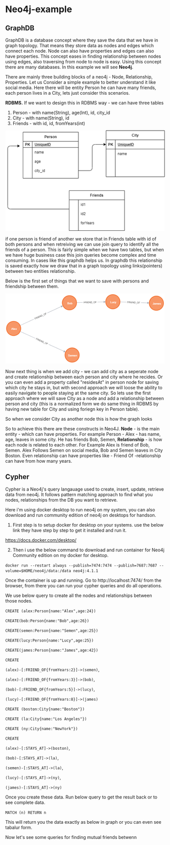 # Neo4j-example

## GraphDB ## 
 GraphDB is a database concept where they save the data that we have in graph topology.
That means they store data as nodes and edges which connect each node.  Node can also have properties and edges can also have properties.
This concept eases in finding relationship between nodes using edges, also traversing from node to node is easy.
Using this concept there are many databases. In this example we will see **Neo4j**.

There are mainly three building blocks of a neo4j - Node, Relationship, Properties. Let us Consider a simple example to better understand it like social media.
Here there will be entity Person he can have many friends, each person lives in a City, lets just consider this scenarios.

**RDBMS.** 
If we want to design this in RDBMS way - we can have three tables
1. Person - with name(String), age(Int), id, city_id
2. City - with name(String), id
3. Friends - with id, id, fromYears(int)

![Screenshot](Diagram.png)

if one person is friend of another we store that in Friends table with id of both persons and when retreiving we can use join query to identify all the friends of a person.
This is fairly simple when we have two tables, but when we have huge business case this join queries become complex and time consuming. In cases like this graphdb helps us.
In graphdb this relationship is saved exactly how we draw that in a graph topology using links(pointers) between two entities relationship.

Below is the first set of things that we want to save with persons and friendship between them.

![Screenshot](graph.png)

Now next thing is when we add city - we can add city as a seperate node and create relationship between each person and city where he recides.
Or you can even add a property called "residesAt" in person node for saving which city he stays in, but with second approach we will loose the ability to easily navigate to people staying at the same city. So lets use the first approach where we will save City as a node and add a relationship between person and city (this is a normalized form we do same thing in RDBMS by having new table for City and using foriegn key in Person table).

So when we consider City as another node this is how the graph looks



So to achieve this there are these constructs in Neo4J.
**Node** - is the main entity - which can have properties. For example  Person - Alex -  has name, age, leaves in some city. He has friends Bob, Semen, 
**Relationship** - is how each node is related to each other.  For Example  Alex is friend of Bob, Semen. Alex Follows Semen on social media, Bob and Semen leaves in City Boston.
 Even relationship can have properties like - Friend Of -relationship can have  from how many years.

## Cypher ##
Cypher is a Neo4j's query langauage used to create, insert, update, retrieve data from neo4j. It follows pattern matching approach to find what you nodes, relationships from the DB you want to retrieve.

Here i'm using docker desktop to run neo4j on my system, you can also download and run  community edition of neo4j on desktops for handson.

1. First step is to setup docker for desktop on your systems. use the below  link they have step by step to get it installed and run it.

https://docs.docker.com/desktop/

2. Then i use the below command to download and run container for Neo4j Community edition on my docker for desktop.

`docker run --restart always --publish=7474:7474 --publish=7687:7687 --volume=$HOME/neo4j/data:/data neo4j:4.1.1`

Once the container is up and running.  Go to http://localhost:7474/  from the browser, from there you can run your cypher queries and do all operations.


We use below query to create all the nodes and relationships between those nodes. 

`CREATE (alex:Person{name:"Alex",age:24})`

`CREATE(bob:Person{name:"Bob",age:26})`

`CREATE(semen:Person{name:"Semen",age:25})`

`CREATE(lucy:Person{name:"Lucy",age:25})`

`CREATE(james:Person{name:"James",age:42})`

`CREATE `

`(alex)-[:FRIEND_OF{fromYears:2}]->(semen)`,

`(alex)-[:FRIEND_OF{fromYears:3}]->(bob)`,

`(bob)-[:FRIEND_OF{fromYears:5}]->(lucy)`,

`(lucy)-[:FRIEND_OF{fromYears:8}]->(james)`

`CREATE (boston:City{name:"Boston"})`

`CREATE (la:City{name:"Los Angeles"})`

`CREATE (ny:City{name:"NewYork"})`

`CREATE`

`(alex)-[:STAYS_AT]->(boston)`,

`(bob)-[:STAYS_AT]->(la)`,

`(semen)-[:STAYS_AT]->(la)`,

`(lucy)-[:STAYS_AT]->(ny)`,

`(james)-[:STAYS_AT]->(ny)`

Once you create these data. Run below query to get the result back or to see complete data.

`MATCH (n) RETURN n`


This will return you the data exactly as below in graph or you can even see tabalur form.



Now let's see some queries for finding mutual friends betwenn

